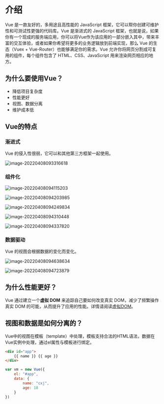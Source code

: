 # 介绍

Vue 是一款友好的，多用途且高性能的 JavaScript 框架，它可以帮你创建可维护性和可测试性更强的代码库。Vue 是渐进式的 JavaScript 框架，也就是说，如果你有一个现成的服务端应用，你可以将Vue作为该应用的一部分嵌入其中，带来丰富的交互体验，或者如果你希望将更多的业务逻辑放到前端实现，那么 Vue 的生态（Vuex + Vue-Router）也能够满足你的需求。Vue 允许你将网页分割成可复用的组件，每个组件包含了 HTML、CSS、JavaScript 用来渲染网页相应的地方。

## 为什么要使用Vue？

- 降低项目复杂度
- 性能更好
- 视图、数据分离
- 维护成本低

## Vue的特点

### 渐进式

Vue 的侵入性很弱，它可以和其他第三方框架一起使用。

![image-20220408093316618](https://penguinbucket.obs.cn-southwest-2.myhuaweicloud.com/img/image-20220408093316618.png)

### 组件化

![image-20220408094115203](https://penguinbucket.obs.cn-southwest-2.myhuaweicloud.com/img/image-20220408094115203.png)

![image-20220408094203985](https://penguinbucket.obs.cn-southwest-2.myhuaweicloud.com/img/image-20220408094203985.png)

![image-20220408094249834](https://penguinbucket.obs.cn-southwest-2.myhuaweicloud.com/img/image-20220408094249834.png)

![image-20220408094310448](https://penguinbucket.obs.cn-southwest-2.myhuaweicloud.com/img/image-20220408094310448.png)

![image-20220408094337820](https://penguinbucket.obs.cn-southwest-2.myhuaweicloud.com/img/image-20220408094337820.png)

### 数据驱动

Vue 的视图会根据数据的变化而变化。

![image-20220408094638634](https://penguinbucket.obs.cn-southwest-2.myhuaweicloud.com/img/image-20220408094638634.png)

![image-20220408094723879](https://penguinbucket.obs.cn-southwest-2.myhuaweicloud.com/img/image-20220408094723879.png)

## 为什么性能更好？

Vue 通过建立一个**虚拟 DOM** 来追踪自己要如何改变真实 DOM，减少了频繁操作真实 DOM 的可能，从而提升了应用的性能。详情请阅读[虚拟DOM](./虚拟DOM.md)。

## 视图和数据是如何分离的？

Vue中的视图在模板（template）中处理，模板支持合法的HTML语法，数据在Vue实例中处理，通过el属性与模板进行绑定。

```html
<div id="app">
	{{ name }} {{ age }}
</div>
```

```js
var vm = new Vue({
    el: "#app",
    data: {
        name: "cxj",
        age: 18
    }
})
```


